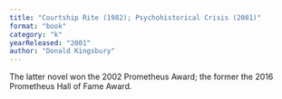 ```yaml
---
title: "Courtship Rite (1982); Psychohistorical Crisis (2001)"
format: "book"
category: "k"
yearReleased: "2001"
author: "Donald Kingsbury"
---
```

The latter novel won the 2002 Prometheus Award; the former the 2016 Prometheus Hall of Fame Award.
 
